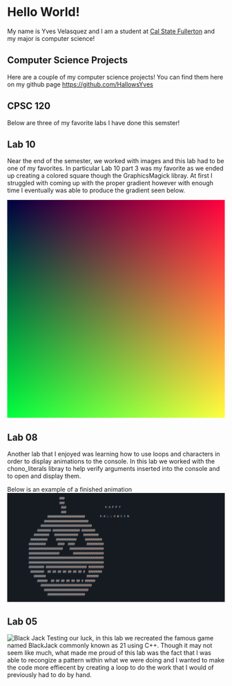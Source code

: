 # Hello World!
My name is Yves Velasquez and I am a student at [Cal State Fullerton](http://www.fullerton.edu/)
and my major is computer science!

## Computer Science Projects
Here are a couple of my computer science projects! You can find them here on my github page https://github.com/HallowsYves

## CPSC 120
Below are three of my favorite labs I have done this semster!

## Lab 10
Near the end of the semester, we worked with images and this lab had to be one of my favorites. In particular Lab 10 part 3 was my favorite as we ended up creating a colored square though the GraphicsMagick libray. At first I struggled with coming up with the proper gradient however with enough time I eventually was able to produce the gradient seen below.

![Gradient image from lab 10](images/gradient.png)

## Lab 08
Another lab that I enjoyed was learning how to use loops and characters in order to display animations to the console. In this lab we worked with the chono_literals libray to help verify arguments inserted into the console and to open and display them. 

Below is an example of a finished animation
![](images/animation.png)

## Lab 05
![Black Jack](https://giffiles.alphacoders.com/143/143128.gif)
Testing our luck, in this lab we recreated the famous game named BlackJack commonly known as 21 using C++. Though it may not seem like much, what made me proud of this lab was the fact that I was able to recongize a pattern within what we were doing and I wanted to make the code more effiecent by creating a loop to do the work that I would of previously had to do by hand. 